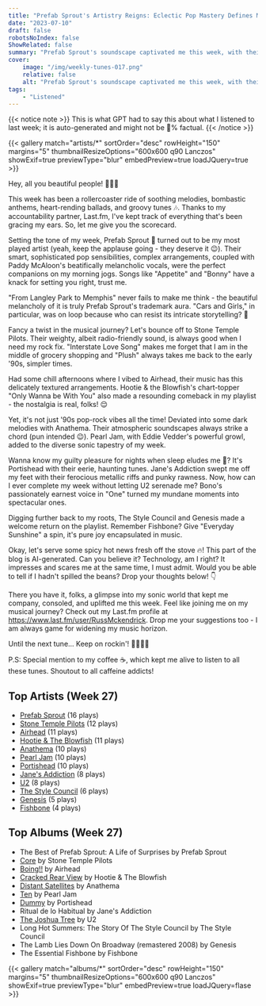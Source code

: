 ```yaml
---
title: "Prefab Sprout's Artistry Reigns: Eclectic Pop Mastery Defines My Week"
date: "2023-07-10"
draft: false
robotsNoIndex: false
ShowRelated: false
summary: "Prefab Sprout's soundscape captivated me this week, with their eclectic melodies ruling my playlist. Their artistic genius is undeniable."
cover:
    image: "/img/weekly-tunes-017.png"
    relative: false
    alt: "Prefab Sprout's soundscape captivated me this week, with their eclectic melodies ruling my playlist. Their artistic genius is undeniable."
tags:
    - "Listened"
---
```


{{< notice note >}}
This is what GPT had to say this about what I listened to last week; it is auto-generated and might not be 💯% factual.
{{< /notice >}}

{{< gallery match="artists/*" sortOrder="desc" rowHeight="150" margins="5" thumbnailResizeOptions="600x600 q90 Lanczos" showExif=true previewType="blur" embedPreview=true loadJQuery=true >}}

Hey, all you beautiful people! 🎵🤘🏼

This week has been a rollercoaster ride of soothing melodies, bombastic anthems, heart-rending ballads, and groovy tunes 🎶. Thanks to my accountability partner, Last.fm, I've kept track of everything that's been gracing my ears. So, let me give you the scorecard.

Setting the tone of my week, Prefab Sprout 🌱 turned out to be my most played artist (yeah, keep the applause going - they deserve it 😉). Their smart, sophisticated pop sensibilities, complex arrangements, coupled with Paddy McAloon's beatifically melancholic vocals, were the perfect companions on my morning jogs. Songs like "Appetite" and "Bonny" have a knack for setting you right, trust me. 

"From Langley Park to Memphis" never fails to make me think - the beautiful melancholy of it is truly Prefab Sprout's trademark aura. "Cars and Girls," in particular, was on loop because who can resist its intricate storytelling? 🔁 

Fancy a twist in the musical journey? Let's bounce off to Stone Temple Pilots. Their weighty, albeit radio-friendly sound, is always good when I need my rock fix. "Interstate Love Song" makes me forget that I am in the middle of grocery shopping and "Plush" always takes me back to the early '90s, simpler times. 

Had some chill afternoons where I vibed to Airhead, their music has this delicately textured arrangements. Hootie & the Blowfish's chart-topper "Only Wanna be With You" also made a resounding comeback in my playlist - the nostalgia is real, folks! 😌 

Yet, it's not just '90s pop-rock vibes all the time! Deviated into some dark melodies with Anathema. Their atmospheric soundscapes always strike a chord (pun intended 😉). Pearl Jam, with Eddie Vedder's powerful growl, added to the diverse sonic tapestry of my week. 

Wanna know my guilty pleasure for nights when sleep eludes me 🌙? It's Portishead with their eerie, haunting tunes. Jane's Addiction swept me off my feet with their ferocious metallic riffs and punky rawness. Now, how can I ever complete my week without letting U2 serenade me? Bono's passionately earnest voice in "One" turned my mundane moments into spectacular ones.

Digging further back to my roots, The Style Council and Genesis made a welcome return on the playlist. Remember Fishbone? Give "Everyday Sunshine" a spin, it's pure joy encapsulated in music. 

Okay, let's serve some spicy hot news fresh off the stove 🔥! This part of the blog is AI-generated. Can you believe it? Technology, am I right? It impresses and scares me at the same time, I must admit. Would you be able to tell if I hadn't spilled the beans? Drop your thoughts below! 👇

There you have it, folks, a glimpse into my sonic world that kept me company, consoled, and uplifted me this week. Feel like joining me on my musical journey? Check out my Last.fm profile at https://www.last.fm/user/RussMckendrick. Drop me your suggestions too - I am always game for widening my music horizon.

Until the next tune...
Keep on rockin'! 🤘🏼🎸🎵 

P.S: Special mention to my coffee ☕, which kept me alive to listen to all these tunes. Shoutout to all caffeine addicts!

## Top Artists (Week 27)

- [Prefab Sprout](https://www.russ.fm/artist/prefab-sprout/) (16 plays)
- [Stone Temple Pilots](https://www.russ.fm/artist/stone-temple-pilots/) (12 plays)
- [Airhead](https://www.russ.fm/artist/airhead/) (11 plays)
- [Hootie & The Blowfish](https://www.russ.fm/artist/hootie-the-blowfish/) (11 plays)
- [Anathema](https://www.russ.fm/artist/anathema/) (10 plays)
- [Pearl Jam](https://www.russ.fm/artist/pearl-jam/) (10 plays)
- [Portishead](https://www.russ.fm/artist/portishead/) (10 plays)
- [Jane's Addiction](https://www.russ.fm/artist/janes-addiction/) (8 plays)
- [U2](https://www.russ.fm/artist/u2/) (8 plays)
- [The Style Council](https://www.russ.fm/artist/the-style-council/) (6 plays)
- [Genesis](https://www.russ.fm/artist/genesis/) (5 plays)
- [Fishbone](https://www.russ.fm/artist/fishbone/) (4 plays)


## Top Albums (Week 27)

- The Best of Prefab Sprout: A Life of Surprises by Prefab Sprout
- [Core](https://www.russ.fm/albums/core-4798781/) by Stone Temple Pilots
- [Boing!!](https://www.russ.fm/albums/boing-1343423/) by Airhead
- [Cracked Rear View](https://www.russ.fm/albums/cracked-rear-view-27617181/) by Hootie & The Blowfish
- [Distant Satellites](https://www.russ.fm/albums/distant-satellites-5766148/) by Anathema
- [Ten](https://www.russ.fm/albums/ten-1704831/) by Pearl Jam
- [Dummy](https://www.russ.fm/albums/dummy-6326631/) by Portishead
- Ritual de lo Habitual by Jane's Addiction
- [The Joshua Tree](https://www.russ.fm/albums/the-joshua-tree-10391869/) by U2
- Long Hot Summers: The Story Of The Style Council by The Style Council
- The Lamb Lies Down On Broadway (remastered 2008) by Genesis
- The Essential Fishbone by Fishbone


{{< gallery match="albums/*" sortOrder="desc" rowHeight="150" margins="5" thumbnailResizeOptions="600x600 q90 Lanczos" showExif=true previewType="blur" embedPreview=true loadJQuery=flase >}}